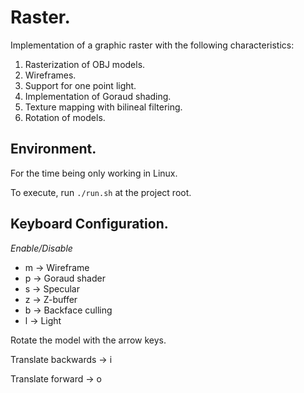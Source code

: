 # Raster.

Implementation of a graphic raster with the following characteristics:
  1. Rasterization of OBJ models.
  2. Wireframes.
  3. Support for one point light.
  4. Implementation of Goraud shading.
  5. Texture mapping with bilineal filtering.
  6. Rotation of models.

## Environment.
For the time being only working in Linux.

To execute, run ```./run.sh``` at the project root.

## Keyboard Configuration.

_Enable/Disable_
* m -> Wireframe
* p -> Goraud shader
* s -> Specular
* z -> Z-buffer
* b -> Backface culling
* l -> Light

Rotate the model with the arrow keys.

Translate backwards -> i

Translate forward -> o
